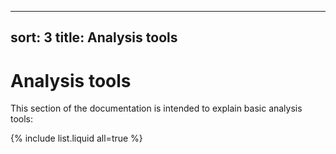 
---
sort: 3
title: Analysis tools
---

# Analysis tools

This section of the documentation is intended to explain basic analysis tools:

{% include list.liquid all=true %}
